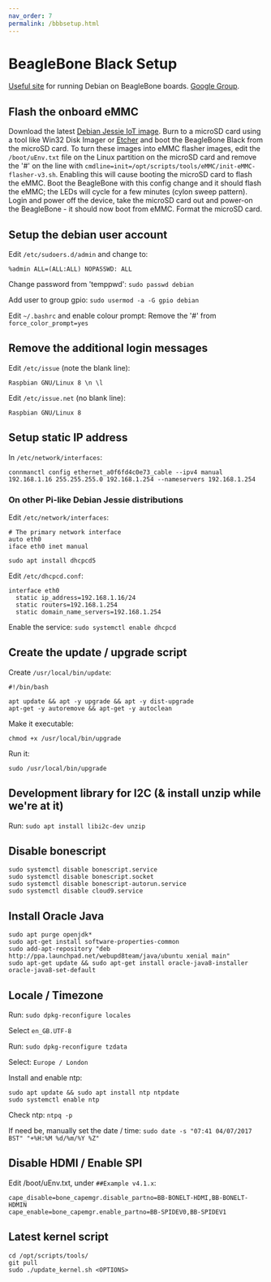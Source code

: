 ```yaml
---
nav_order: 7
permalink: /bbbsetup.html
---
```


# BeagleBone Black Setup

[Useful site](http://elinux.org/BeagleBoardDebian) for running Debian on BeagleBone boards. [Google Group](https://groups.google.com/forum/#!categories/beagleboard/beaglebone-black).

## Flash the onboard eMMC

Download the latest [Debian Jessie IoT image](https://beagleboard.org/latest-images).
Burn to a microSD card using a tool like Win32 Disk Imager or [Etcher](http://etcher.io) and boot the BeagleBone Black from the microSD card.
To turn these images into eMMC flasher images, edit the ```/boot/uEnv.txt``` file on the Linux partition on the microSD card and remove the '#' on the line with ```cmdline=init=/opt/scripts/tools/eMMC/init-eMMC-flasher-v3.sh```.
Enabling this will cause booting the microSD card to flash the eMMC.
Boot the BeagleBone with this config change and it should flash the eMMC; the LEDs will cycle for a few minutes (cylon sweep pattern).
Login and power off the device, take the microSD card out and power-on the BeagleBone - it should now boot from eMMC. Format the microSD card.

## Setup the debian user account

Edit ```/etc/sudoers.d/admin``` and change to:
```
%admin ALL=(ALL:ALL) NOPASSWD: ALL
```

Change password from 'temppwd': ```sudo passwd debian```

Add user to group gpio: ```sudo usermod -a -G gpio debian```

Edit ```~/.bashrc``` and enable colour prompt: Remove the '#' from ```force_color_prompt=yes```

## Remove the additional login messages

Edit ```/etc/issue``` (note the blank line):
```
Raspbian GNU/Linux 8 \n \l

```

Edit ```/etc/issue.net``` (no blank line):
```
Raspbian GNU/Linux 8
```

## Setup static IP address

In ```/etc/network/interfaces```:
```
connmanctl config ethernet_a0f6fd4c0e73_cable --ipv4 manual 192.168.1.16 255.255.255.0 192.168.1.254 --nameservers 192.168.1.254
```

### On other Pi-like Debian Jessie distributions

Edit ```/etc/network/interfaces```:
```
# The primary network interface
auto eth0
iface eth0 inet manual
```

```sudo apt install dhcpcd5```

Edit ```/etc/dhcpcd.conf```:
```
interface eth0
  static ip_address=192.168.1.16/24
  static routers=192.168.1.254
  static domain_name_servers=192.168.1.254
```

Enable the service: ```sudo systemctl enable dhcpcd```

## Create the update / upgrade script

Create ```/usr/local/bin/update```:
```
#!/bin/bash

apt update && apt -y upgrade && apt -y dist-upgrade
apt-get -y autoremove && apt-get -y autoclean
```

Make it executable:
```
chmod +x /usr/local/bin/upgrade
```

Run it:
```
sudo /usr/local/bin/upgrade
```

## Development library for I2C (& install unzip while we're at it)

Run: ```sudo apt install libi2c-dev unzip```

## Disable bonescript

```
sudo systemctl disable bonescript.service
sudo systemctl disable bonescript.socket
sudo systemctl disable bonescript-autorun.service
sudo systemctl disable cloud9.service
```

## Install Oracle Java

```
sudo apt purge openjdk*
sudo apt-get install software-properties-common
sudo add-apt-repository "deb http://ppa.launchpad.net/webupd8team/java/ubuntu xenial main"
sudo apt-get update && sudo apt-get install oracle-java8-installer oracle-java8-set-default
```

## Locale / Timezone

Run: ```sudo dpkg-reconfigure locales```

Select ```en_GB.UTF-8```

Run: ```sudo dpkg-reconfigure tzdata```

Select: ```Europe / London```

Install and enable ntp:
```
sudo apt update && sudo apt install ntp ntpdate
sudo systemctl enable ntp
```

Check ntp: ```ntpq -p```

If need be, manually set the date / time: ```sudo date -s "07:41 04/07/2017 BST" "+%H:%M %d/%m/%Y %Z"```

## Disable HDMI / Enable SPI

Edit /boot/uEnv.txt, under ```##Example v4.1.x```:
```
cape_disable=bone_capemgr.disable_partno=BB-BONELT-HDMI,BB-BONELT-HDMIN
cape_enable=bone_capemgr.enable_partno=BB-SPIDEV0,BB-SPIDEV1
```

## Latest kernel script

```
cd /opt/scripts/tools/
git pull
sudo ./update_kernel.sh <OPTIONS>
```
